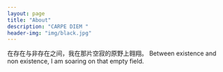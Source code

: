 ```yaml
---
layout: page
title: "About"
description: "CARPE DIEM " 
header-img: "img/black.jpg"
---
```


在存在与非存在之间，我在那片空寂的原野上翱翔。
Between existence and non existence, I am soaring on that empty field.




